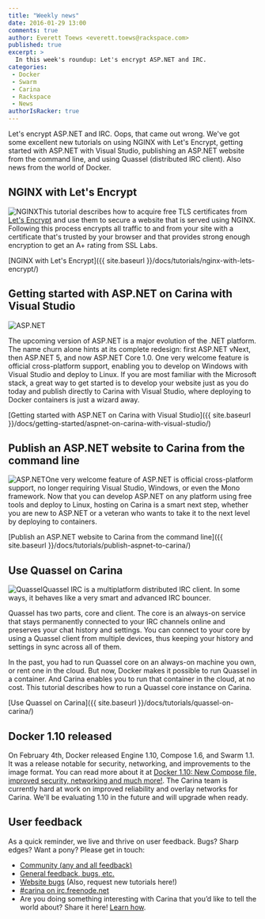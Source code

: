```yaml
---
title: "Weekly news"
date: 2016-01-29 13:00
comments: true
author: Everett Toews <everett.toews@rackspace.com>
published: true
excerpt: >
  In this week's roundup: Let's encrypt ASP.NET and IRC.
categories:
 - Docker
 - Swarm
 - Carina
 - Rackspace
 - News
authorIsRacker: true
---
```


Let's encrypt ASP.NET and IRC. Oops, that came out wrong. We've got some excellent new tutorials on using NGINX with Let's Encrypt, getting started with ASP.NET with Visual Studio, publishing an ASP.NET website from the command line, and using Quassel (distributed IRC client). Also news from the world of Docker.

## NGINX with Let's Encrypt

<img class="right" src="{% asset_path weekly-news/nginx.svg %}" alt="NGINX"/>This tutorial describes how to acquire free TLS certificates from [Let's Encrypt](https://letsencrypt.org/) and use them to secure a website that is served using NGINX. Following this process encrypts all traffic to and from your site with a certificate that's trusted by your browser and that provides strong enough encryption to get an A+ rating from SSL Labs.

[NGINX with Let's Encrypt]({{ site.baseurl }}/docs/tutorials/nginx-with-lets-encrypt/)

## Getting started with ASP.NET on Carina with Visual Studio

<img style="max-height: 200px; width: auto;" src="{% asset_path publish-aspnet-to-carina-with-visual-studio/carina-and-visual-studio.png %}" alt="ASP.NET"/>

The upcoming version of ASP.NET is a major evolution of the .NET platform. The name churn alone hints at its complete redesign: first ASP.NET vNext, then ASP.NET 5, and now ASP.NET Core 1.0. One very welcome feature is official cross-platform support, enabling you to develop on Windows with Visual Studio and deploy to Linux. If you are most familiar with the Microsoft stack, a great way to get started is to develop your website just as you do today and publish directly to Carina with Visual Studio, where deploying to Docker containers is just a wizard away.

[Getting started with ASP.NET on Carina with Visual Studio]({{ site.baseurl }}/docs/getting-started/aspnet-on-carina-with-visual-studio/)

## Publish an ASP.NET website to Carina from the command line

<img class="left" style="max-height: 200px; width: auto;" src="{% asset_path publish-aspnet-to-carina/aspnet-powered-by-carina.png %}" alt="ASP.NET"/>One very welcome feature of ASP.NET is official cross-platform support, no longer requiring Visual Studio, Windows, or even the Mono framework. Now that you can develop ASP.NET on any platform using free tools and deploy to Linux, hosting on Carina is a smart next step, whether you are new to ASP.NET or a veteran who wants to take it to the next level by deploying to containers.

[Publish an ASP.NET website to Carina from the command line]({{ site.baseurl }}/docs/tutorials/publish-aspnet-to-carina/)

## Use Quassel on Carina

<img class="right" src="{% asset_path weekly-news/quassel.png %}" alt="Quassel"/>Quassel IRC is a multiplatform distributed IRC client. In some ways, it behaves like a very smart and advanced IRC bouncer.

Quassel has two parts, core and client. The core is an always-on service that stays permanently connected to your IRC channels online and preserves your chat history and settings. You can connect to your core by using a Quassel client from multiple devices, thus keeping your history and settings in sync across all of them.

In the past, you had to run Quassel core on an always-on machine you own, or rent one in the cloud. But now, Docker makes it possible to run Quassel in a container. And Carina enables you to run that container in the cloud, at no cost. This tutorial describes how to run a Quassel core instance on Carina.

[Use Quassel on Carina]({{ site.baseurl }}/docs/tutorials/quassel-on-carina/)

## Docker 1.10 released

On February 4th, Docker released Engine 1.10, Compose 1.6, and Swarm 1.1. It was a release notable for security, networking, and improvements to the image format. You can read more about it at [Docker 1.10: New Compose file, improved security, networking and much more!](http://blog.docker.com/2016/02/docker-1-10/). The Carina team is currently hard at work on improved reliability and overlay networks for Carina. We'll be evaluating 1.10 in the future and will upgrade when ready.

## User feedback

As a quick reminder, we live and thrive on user feedback. Bugs? Sharp edges? Want a pony? Please get in touch:

* [Community (any and all feedback)](https://community.getcarina.com/)
* [General feedback, bugs, etc.](https://github.com/getcarina/feedback)
* [Website bugs](https://github.com/getcarina/getcarina.com/issues) (Also, request new tutorials here!)
* [#carina on irc.freenode.net](https://botbot.me/freenode/carina/)
* Are you doing something interesting with Carina that you’d like to tell the world about? Share it here! <a href="https://github.com/getcarina/getcarina.com/blob/master/CONTRIBUTING.md">Learn how</a>.
